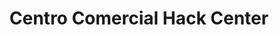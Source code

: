 ---
title: "Centro Comercial Hack Center"
url: /valera/centro-comercial-hack-center/
shop: centro comercial
---